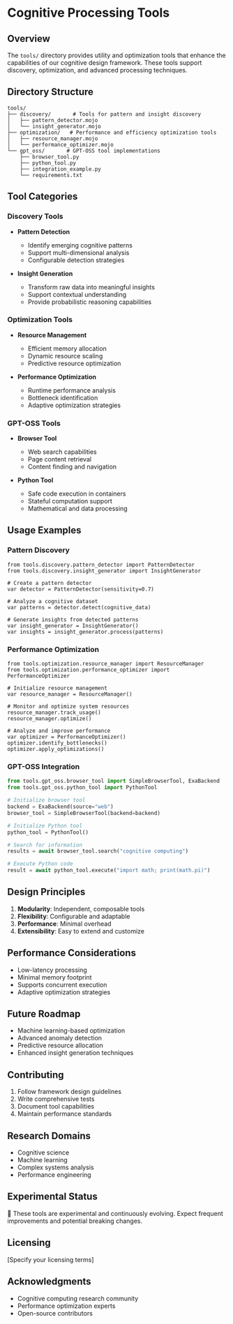 # Cognitive Processing Tools

## Overview

The `tools/` directory provides utility and optimization tools that enhance the capabilities of our cognitive design framework. These tools support discovery, optimization, and advanced processing techniques.

## Directory Structure

```
tools/
├── discovery/       # Tools for pattern and insight discovery
│   ├── pattern_detector.mojo
│   └── insight_generator.mojo
├── optimization/   # Performance and efficiency optimization tools
│   ├── resource_manager.mojo
│   └── performance_optimizer.mojo
└── gpt_oss/       # GPT-OSS tool implementations
    ├── browser_tool.py
    ├── python_tool.py
    ├── integration_example.py
    └── requirements.txt
```

## Tool Categories

### Discovery Tools
- **Pattern Detection**
  - Identify emerging cognitive patterns
  - Support multi-dimensional analysis
  - Configurable detection strategies

- **Insight Generation**
  - Transform raw data into meaningful insights
  - Support contextual understanding
  - Provide probabilistic reasoning capabilities

### Optimization Tools
- **Resource Management**
  - Efficient memory allocation
  - Dynamic resource scaling
  - Predictive resource optimization

- **Performance Optimization**
  - Runtime performance analysis
  - Bottleneck identification
  - Adaptive optimization strategies

### GPT-OSS Tools
- **Browser Tool**
  - Web search capabilities
  - Page content retrieval
  - Content finding and navigation

- **Python Tool**
  - Safe code execution in containers
  - Stateful computation support
  - Mathematical and data processing

## Usage Examples

### Pattern Discovery

```mojo
from tools.discovery.pattern_detector import PatternDetector
from tools.discovery.insight_generator import InsightGenerator

# Create a pattern detector
var detector = PatternDetector(sensitivity=0.7)

# Analyze a cognitive dataset
var patterns = detector.detect(cognitive_data)

# Generate insights from detected patterns
var insight_generator = InsightGenerator()
var insights = insight_generator.process(patterns)
```

### Performance Optimization

```mojo
from tools.optimization.resource_manager import ResourceManager
from tools.optimization.performance_optimizer import PerformanceOptimizer

# Initialize resource management
var resource_manager = ResourceManager()

# Monitor and optimize system resources
resource_manager.track_usage()
resource_manager.optimize()

# Analyze and improve performance
var optimizer = PerformanceOptimizer()
optimizer.identify_bottlenecks()
optimizer.apply_optimizations()
```

### GPT-OSS Integration

```python
from tools.gpt_oss.browser_tool import SimpleBrowserTool, ExaBackend
from tools.gpt_oss.python_tool import PythonTool

# Initialize browser tool
backend = ExaBackend(source="web")
browser_tool = SimpleBrowserTool(backend=backend)

# Initialize Python tool
python_tool = PythonTool()

# Search for information
results = await browser_tool.search("cognitive computing")

# Execute Python code
result = await python_tool.execute("import math; print(math.pi)")
```

## Design Principles

1. **Modularity**: Independent, composable tools
2. **Flexibility**: Configurable and adaptable
3. **Performance**: Minimal overhead
4. **Extensibility**: Easy to extend and customize

## Performance Considerations

- Low-latency processing
- Minimal memory footprint
- Supports concurrent execution
- Adaptive optimization strategies

## Future Roadmap

- Machine learning-based optimization
- Advanced anomaly detection
- Predictive resource allocation
- Enhanced insight generation techniques

## Contributing

1. Follow framework design guidelines
2. Write comprehensive tests
3. Document tool capabilities
4. Maintain performance standards

## Research Domains

- Cognitive science
- Machine learning
- Complex systems analysis
- Performance engineering

## Experimental Status

🧪 These tools are experimental and continuously evolving. Expect frequent improvements and potential breaking changes.

## Licensing

[Specify your licensing terms]

## Acknowledgments

- Cognitive computing research community
- Performance optimization experts
- Open-source contributors
